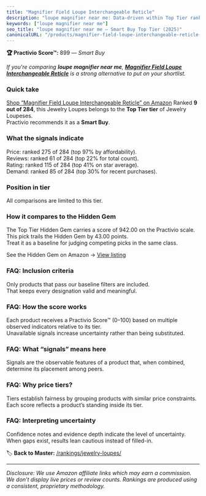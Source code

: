 ```yaml
---
title: "Magnifier Field Loupe Interchangeable Reticle"
description: "loupe magnifier near me: Data-driven within Top Tier ranking using the Practivio Score™. Positioned by quality, value, demand, findability, momentum."
keywords: ["loupe magnifier near me"]
seo_title: "loupe magnifier near me — Smart Buy Top Tier (2025)"
canonicalURL: "/products/magnifier-field-loupe-interchangeable-reticle-B00MMYNQ3A/"
---
```


**🏆 Practivio Score™:** 899 — _Smart Buy_


*If you're comparing **loupe magnifier near me**, **[Magnifier Field Loupe Interchangeable Reticle](https://www.amazon.com/dp/B00MMYNQ3A?tag=practivio-20)** is a strong alternative to put on your shortlist.*
### Quick take
[Shop “Magnifier Field Loupe Interchangeable Reticle” on Amazon](https://www.amazon.com/dp/B00MMYNQ3A?tag=practivio-20)
Ranked **9 out of 284**, this Jewelry Loupes belongs to the **Top Tier tier** of Jewelry Loupeses.  
Practivio recommends it as a **Smart Buy**.

### What the signals indicate
Price: ranked 275 of 284 (top 97% by affordability).  
Reviews: ranked 61 of 284 (top 22% for total count).  
Rating: ranked 115 of 284 (top 41% on star average).  
Demand: ranked 85 of 284 (top 30% for recent purchases).

### Position in tier
All comparisons are limited to this tier.

### How it compares to the Hidden Gem
The Top Tier Hidden Gem carries a score of 942.00 on the Practivio scale.  
This pick trails the Hidden Gem by 43.00 points.  
Treat it as a baseline for judging competing picks in the same class.  

See the Hidden Gem on Amazon → [View listing](https://www.amazon.com/dp/B07T4KPYN2?tag=practivio-20)

### FAQ: Inclusion criteria
Only products that pass our baseline filters are included.  
That keeps every designation valid and meaningful.

### FAQ: How the score works
Each product receives a Practivio Score™ (0–100) based on multiple observed indicators relative to its tier.  
Unavailable signals increase uncertainty rather than being substituted.

### FAQ: What “signals” means here
Signals are the observable features of a product that, when combined, determine its placement among peers.

### FAQ: Why price tiers?
Tiers establish fairness by grouping products with similar price constraints.  
Each score reflects a product’s standing inside its tier.

### FAQ: Interpreting uncertainty
Confidence notes and evidence depth indicate the level of uncertainty.  
When gaps exist, results lean cautious instead of filled-in.


🏷️ **Back to Master:** [/rankings/jewelry-loupes/](/rankings/jewelry-loupes/)

---
_Disclosure: We use Amazon affiliate links which may earn a commission. We don’t display live prices or review counts. Rankings are produced using a consistent, proprietary methodology._
